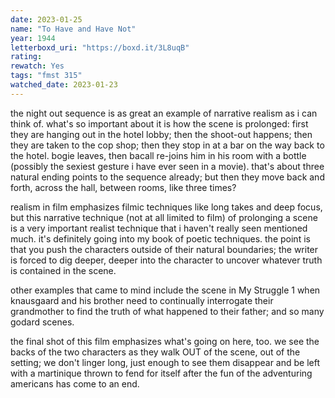 ```yaml
---
date: 2023-01-25
name: "To Have and Have Not"
year: 1944
letterboxd_uri: "https://boxd.it/3L8uqB"
rating: 
rewatch: Yes
tags: "fmst 315"
watched_date: 2023-01-23
---
```


the night out sequence is as great an example of narrative realism as i can think of. what's so important about it is how the scene is prolonged: first they are hanging out in the hotel lobby; then the shoot-out happens; then they are taken to the cop shop; then they stop in at a bar on the way back to the hotel. bogie leaves, then bacall re-joins him in his room with a bottle (possibly the sexiest gesture i have ever seen in a movie). that's about three natural ending points to the sequence already; but then they move back and forth, across the hall, between rooms, like three times?

realism in film emphasizes filmic techniques like long takes and deep focus, but this narrative technique (not at all limited to film) of prolonging a scene is a very important realist technique that i haven't really seen mentioned much. it's definitely going into my book of poetic techniques. the point is that you push the characters outside of their natural boundaries; the writer is forced to dig deeper, deeper into the character to uncover whatever truth is contained in the scene.

other examples that came to mind include the scene in My Struggle 1 when knausgaard and his brother need to continually interrogate their grandmother to find the truth of what happened to their father; and so many godard scenes.

the final shot of this film emphasizes what's going on here, too. we see the backs of the two characters as they walk OUT of the scene, out of the setting; we don't linger long, just enough to see them disappear and be left with a martinique thrown to fend for itself after the fun of the adventuring americans has come to an end.
